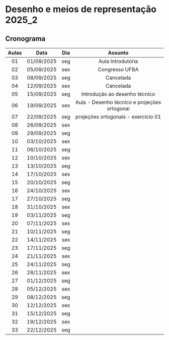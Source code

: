 # Desenho e meios de representação 2025_2

## Cronograma

|  Aulas  |    Data    |  Dia  |  Assunto  |
|:-------:|:----------:|:-----:|:---------:|
|   01    | 01/09/2025 |  seg  | Aula Introdutória |
|   02    | 05/09/2025 |  sex  | Congresso UFBA |
|   03    | 08/09/2025 |  seg  | Cancelada |
|   04    | 12/09/2025 |  sex  | Cancelada |
|   05    | 15/09/2025 |  seg  | Introdução ao desenho técnico  |
|   06    | 19/09/2025 |  sex  | Aula - Desenho técnico e projeções ortogonai |
|   07    | 22/09/2025 |  seg  | projeções ortogonais - exercício 01 |
|   08    | 26/09/2025 |  sex  |           |
|   09    | 29/09/2025 |  seg  |           |
|   10    | 03/10/2025 |  sex  |           |
|   11    | 06/10/2025 |  seg  |           |
|   12    | 10/10/2025 |  sex  |           |
|   13    | 13/10/2025 |  seg  |           |
|   14    | 17/10/2025 |  sex  |           |
|   15    | 20/10/2025 |  seg  |           |
|   16    | 24/10/2025 |  sex  |           |
|   17    | 27/10/2025 |  seg  |           |
|   18    | 31/10/2025 |  sex  |           |
|   19    | 03/11/2025 |  seg  |           |
|   20    | 07/11/2025 |  sex  |           |
|   21    | 10/11/2025 |  seg  |           |
|   22    | 14/11/2025 |  sex  |           |
|   23    | 17/11/2025 |  seg  |           |
|   24    | 21/11/2025 |  sex  |           |
|   25    | 24/11/2025 |  seg  |           |
|   26    | 28/11/2025 |  sex  |           |
|   27    | 01/12/2025 |  seg  |           |
|   28    | 05/12/2025 |  sex  |           |
|   29    | 08/12/2025 |  seg  |           |
|   30    | 12/12/2025 |  sex  |           |
|   31    | 15/12/2025 |  seg  |           |
|   32    | 19/12/2025 |  sex  |           |
|   33    | 22/12/2025 |  seg  |           |